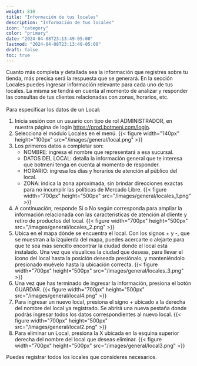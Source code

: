 ```yaml
---
weight: 810
title: "Información de tus locales"
description: "Información de tus locales"
icon: "category"
color: "primary"
date: "2024-04-08T23:13:49-05:00"
lastmod: "2024-04-08T23:13:49-05:00"
draft: false
toc: true
---
```

Cuanto más completa y detallada sea la información que registres sobre tu tienda, más precisa será la respuesta que se generará.
En la sección Locales puedes ingresar información relevante para cada uno de tus locales. La misma se tendrá en cuenta al momento de analizar y responder las consultas de tus clientes relacionadas con zonas, horarios, etc.<br></br>
Para especificar los datos de un Local:
1. Inicia sesión con un usuario con tipo de rol ADMINISTRADOR, en nuestra página de login <https://prod.botmeni.com/login>.
2. Selecciona el módulo Locales en el menú.
{{< figure width="140px" height="100px" src="/images/general/local.png" >}}
1. Los primeros datos a completar son:
    - NOMBRE: ingresa el nombre que representará a esa sucursal.
    - DATOS DEL LOCAL: detalla la información general que te interesa que botmeni tenga en cuenta al momento de responder.
    - HORARIO: ingresa los días y horarios de atención al público del local.
    - ZONA: indica la zona aproximada, sin brindar direcciones exactas para no incumplir las políticas de Mercado Libre.
{{< figure width="700px" height="500px" src="/images/general/locales_1.png" >}}
2. A continuación, responde Si o No según corresponda para ampliar la información relacionada con las características de atención al cliente y retiro de productos del local.
{{< figure width="700px" height="500px" src="/images/general/locales_2.png" >}}
3. Ubica en el mapa dónde se encuentra el local. Con los signos + y -, que se muestran a la izquierda del mapa, puedes acercarte o alejarte para que te sea más sencillo encontrar la ciudad donde el local está instalado. Una vez que visualices la ciudad que deseas, para llevar el ícono del local hasta la posición deseada presiónalo, y manteniéndolo presionado muévelo hasta la ubicación correcta.
{{< figure width="700px" height="500px" src="/images/general/locales_3.png" >}}
4. Una vez que has terminado de ingresar la información, presiona el botón GUARDAR.
 {{< figure width="700px" height="500px" src="/images/general/local4.png" >}}
4. Para ingresar un nuevo local, presiona el signo + ubicado a la derecha del nombre del local ya registrado. Se abrirá una nueva pestaña donde podrás ingresar todos los datos correspondientes al nuevo local.
{{< figure width="700px" height="500px" src="/images/general/local2.png" >}} 
5. Para eliminar un Local, presiona la X ubicada en la esquina superior derecha del nombre del local que deseas eliminar.
{{< figure width="700px" height="500px" src="/images/general/local3.png" >}} 


Puedes registrar todos los locales que consideres necesarios.<br>
